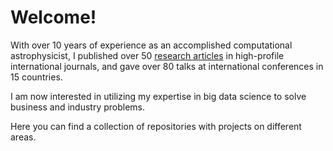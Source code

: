 # Welcome!

With over 10 years of experience as an accomplished computational astrophysicist, I published over 50 [research articles](https://inspirehep.net/authors/1274022?ui-citation-summary=true) in high-profile international journals, and gave over 80 talks at international conferences in 15 countries.

I am now interested in utilizing my expertise in big data science to solve business and industry problems. 

Here you can find a collection of repositories with projects on different areas.
